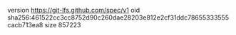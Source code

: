 version https://git-lfs.github.com/spec/v1
oid sha256:461522cc3cc8752d90c260dae28203e812e2cf31ddc78655333555cacb713ea8
size 857223

